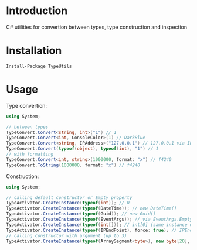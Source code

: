 Introduction
============
C# utilities for convertion between types, type construction and inspection

Installation
============
```
Install-Package TypeUtils 
```

Usage
============
Type convertion:
```csharp
using System;

// between types
TypeConvert.Convert<string, int>("1") // 1
TypeConvert.Convert<int, ConsoleColor>(1) // DarkBlue
TypeConvert.Convert<string, IPAddress>("127.0.0.1") // 127.0.0.1 via IPAddress.Parse
TypeConvert.Convert(typeof(object), typeof(int), "1") // 1
// with formatting
TypeConvert.Convert<int, string>(1000000, format: "x") // f4240
TypeConvert.ToString(1000000, format: "x") // f4240
```	
Construction:
```csharp
using System;

// calling default constructor or Empty property
TypeActivator.CreateInstance(typeof(int)); // 0
TypeActivator.CreateInstance(typeof(DateTime)); // new DateTime()
TypeActivator.CreateInstance(typeof(Guid)); // new Guid()
TypeActivator.CreateInstance(typeof(EventArgs)); // via EventArgs.Empty
TypeActivator.CreateInstance(typeof(int[])); // int[0] (same instance every time)
TypeActivator.CreateInstance(typeof(IPEndPoint), force: true); // IPEndPoint bypassing constructor
// calling constructor with argument (up to 3)
TypeActivator.CreateInstance(typeof(ArraySegment<byte>), new byte[20], 10, 10) // ArraySegment<byte> 
```	
